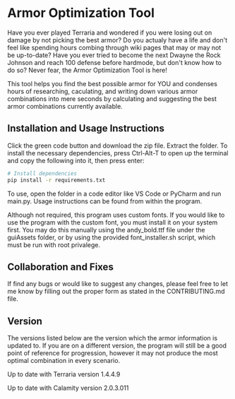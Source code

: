 # Armor Optimization Tool

Have you ever played Terraria and wondered if you were losing out on damage by not picking the best armor? Do you actualy have a life and don't feel like spending hours combing through wiki pages that may or may not be up-to-date? Have you ever tried to become the next Dwayne the Rock Johnson and reach 100 defense before hardmode, but don't know how to do so? Never fear, the Armor Optimization Tool is here!

This tool helps you find the best possible armor for YOU and condenses hours of researching, caculating, and writing down various armor combinations into mere seconds by calculating and suggesting the best armor combinations currently available.

## Installation and Usage Instructions

Click the green code button and download the zip file. Extract the folder. To install the necessary dependencies, press Ctrl-Alt-T to open up the terminal and copy the following into it, then press enter:

```bash
# Install dependencies
pip install -r requirements.txt
```

To use, open the folder in a code editor like VS Code or PyCharm and run main.py. Usage instructions can be found from within the program.

Although not required, this program uses custom fonts. If you would like to use the program with the custom font, you must install it on your system first. You may do this manually using the andy_bold.ttf file under the guiAssets folder, or by using the provided font_installer.sh script, which must be run with root privalege.

## Collaboration and Fixes

If find any bugs or would like to suggest any changes, please feel free to let me know by filling out the proper form as stated in the CONTRIBUTING.md file.

## Version

The versions listed below are the version which the armor information is updated to. If you are on a different version, the program will still be a good point of reference for progression, however it may not produce the most optimal combination in every scenario.

Up to date with Terraria version 1.4.4.9

Up to date with Calamity version 2.0.3.011
